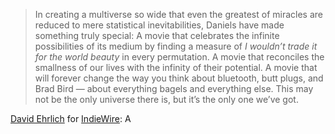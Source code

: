 > In creating a multiverse so wide that even the greatest of miracles are reduced to mere statistical inevitabilities, Daniels have made something truly special: A movie that celebrates the infinite possibilities of its medium by finding a measure of *I wouldn’t trade it for the world beauty* in every permutation. A movie that reconciles the smallness of our lives with the infinity of their potential. A movie that will forever change the way you think about bluetooth, butt plugs, and Brad Bird — about everything bagels and everything else. This may not be the only universe there is, but it’s the only one we’ve got.

[David Ehrlich](https://twitter.com/davidehrlich) for [IndieWire](https://www.indiewire.com/criticism/movies/everything-everywhere-all-at-once-review-1234707051/): A